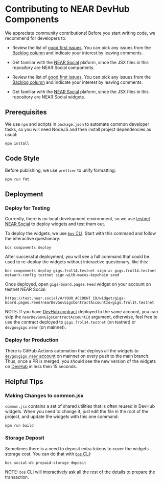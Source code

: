 # Contributing to NEAR DevHub Components

We appreciate community contributions! Before you start writing code, we recommend for developers to:
- Review the list of [good first issues](https://github.com/near/devgigsboard-widgets/contribute). You can pick any issues from the [Backlog column](https://github.com/orgs/near/projects/60) and indicate your interest by leaving comments. 
- Get familiar with the [NEAR Social](https://thewiki.near.page/PastPresentAndFutureOfNearSocial) plaform, since the JSX files in this repository are NEAR Social components.

- Review the list of [good first issues](https://github.com/near/devgigsboard-widgets/contribute). You can pick any issues from the [Backlog column](https://github.com/orgs/near/projects/60) and indicate your interest by leaving comments.
- Get familiar with the [NEAR Social](https://thewiki.near.page/PastPresentAndFutureOfNearSocial) plaform, since the JSX files in this repository are NEAR Social widgets.

## Prerequisites

We use `npm` and scripts in `package.json` to automate common developer tasks, so you will need NodeJS and then install project dependencies as usual:

```shell
npm install
```

## Code Style

Before publishing, we use `prettier` to unify formatting:

```shell
npm run fmt
```

## Deployment

### Deploy for Testing

Currently, there is no local development environment, so we use [testnet NEAR Social](https://test.near.social) to deploy widgets and test them out.

To deploy the widgets, we use [`bos` CLI](https://github.com/FroVolod/bos-cli-rs). Start with this command and follow the interactive questionary:

```
bos components deploy
```

After successful deployment, you will see a full command that could be used to re-deploy the widgets without interactive questionary, like this:

```
bos components deploy gigs.frol14.testnet sign-as gigs.frol14.testnet network-config testnet sign-with-macos-keychain send
```

Once deployed, open `gigs-board.pages.Feed` widget on your account on testnet NEAR Social:

```shell
https://test.near.social/#/YOUR_ACCOUNT_ID/widget/gigs-board.pages.Feed?nearDevGovGigsContractAccountId=gigs.frol14.testnet
```

NOTE: If you have [DevHub contract](https://github.com/near/neardevhub-contract) deployed to the same account, you can skip the `nearDevGovGigsContractAccountId` argument, otherwise, feel free to use the contract deployed to `gigs.frol14.testnet` (on testnet) or `devgovgigs.near` (on mainnet).

### Deploy for Production

There is GitHub Actions automation that deploys all the widgets to [`devgovgigs.near` account](https://near.social/#/mob.near/widget/MyPage?accountId=devgovgigs.near) on mainnet on every push to the main branch.
Thus, once a PR is merged, you should see the new version of the widgets on [DevHub](https://neardevhub.org) in less then 15 seconds.

## Helpful Tips

### Making Changes to common.jsx

`common.jsx` contains a set of shared utilities that is often reused in DevHub widgets. When you need to change it, just edit the file in the root of the project, and update the widgets with this one command:

```shell
npm run build
```

### Storage Deposit

Sometimes there is a need to deposit extra tokens to cover the widgets storage cost. You can do that with [`bos` CLI](https://github.com/FroVolod/bos-cli-rs):

```
bos social-db prepaid-storage deposit
```

NOTE: `bos` CLI will interactively ask all the rest of the details to prepare the transaction.
